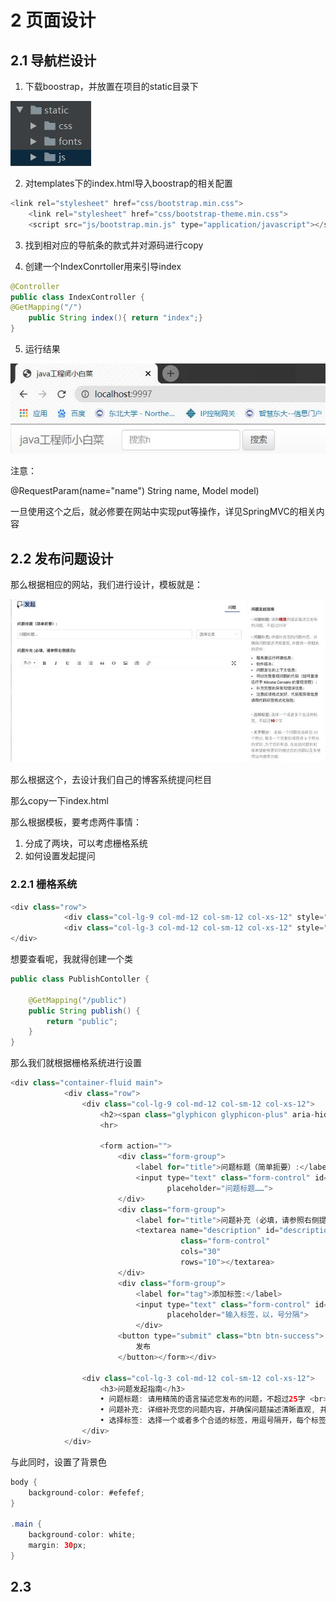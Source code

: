 <!--
 * @Author: 孙浩然
 * @Date: 2020-05-18 19:31:07
 * @LastEditors: 孙浩然
 * @LastEditTime: 2020-05-22 16:50:46
 * @FilePath: \docs\10.project\02-快速搭建页面.md
 * @博客地址: 个人博客，如果各位客官觉得不错，请点个赞，谢谢。[地址](https://codefool0307.github.io/JavaScholar/#/)
--> 
# 2 页面设计

## 2.1 导航栏设计

1. 下载boostrap，并放置在项目的static目录下

![avatar](./assets/2-1.jpg)

2. 对templates下的index.html导入boostrap的相关配置 

```java
<link rel="stylesheet" href="css/bootstrap.min.css">
    <link rel="stylesheet" href="css/bootstrap-theme.min.css">
    <script src="js/bootstrap.min.js" type="application/javascript"></script>
```

3. 找到相对应的导航条的款式并对源码进行copy

4. 创建一个IndexConrtoller用来引导index

```java
@Controller
public class IndexController {
@GetMapping("/")
    public String index(){ return "index";}
}
```
5. 运行结果
   
![avatar](./assets/2-2.jpg)


注意：

@RequestParam(name="name") String name, Model model) 

一旦使用这个之后，就必修要在网站中实现put等操作，详见SpringMVC的相关内容


## 2.2 发布问题设计

那么根据相应的网站，我们进行设计，模板就是：

![avatar](./assets/2-3.jpg)

那么根据这个，去设计我们自己的博客系统提问栏目

那么copy一下index.html

那么根据模板，要考虑两件事情：

1. 分成了两块，可以考虑栅格系统
2. 如何设置发起提问

### 2.2.1 栅格系统

```java
<div class="row">
            <div class="col-lg-9 col-md-12 col-sm-12 col-xs-12" style="background-color: red;height: 300px" ></div>
            <div class="col-lg-3 col-md-12 col-sm-12 col-xs-12" style="background-color: green;height: 500px"></div>
</div>
```

想要查看呢，我就得创建一个类

```java
public class PublishContoller {

    @GetMapping("/public")
    public String publish() {
        return "public";
    }
}
```
那么我们就根据栅格系统进行设置

```java
<div class="container-fluid main">
            <div class="row">
                <div class="col-lg-9 col-md-12 col-sm-12 col-xs-12">
                    <h2><span class="glyphicon glyphicon-plus" aria-hidden="true"></span> 发起</h2>
                    <hr>

                    <form action="">
                        <div class="form-group">
                            <label for="title">问题标题（简单扼要）:</label>
                            <input type="text" class="form-control" id="title" name="title"
                                   placeholder="问题标题……">
                        </div>
                        <div class="form-group">
                            <label for="title">问题补充 (必填，请参照右侧提示):</label>
                            <textarea name="description" id="description"
                                      class="form-control"
                                      cols="30"
                                      rows="10"></textarea>
                        </div>
                        <div class="form-group">
                            <label for="tag">添加标签:</label>
                            <input type="text" class="form-control" id="tag" name="tag"
                                   placeholder="输入标签，以，号分隔">
                            </div>
                        <button type="submit" class="btn btn-success">
                            发布
                        </button></form></div>

                <div class="col-lg-3 col-md-12 col-sm-12 col-xs-12">
                    <h3>问题发起指南</h3>
                    • 问题标题: 请用精简的语言描述您发布的问题，不超过25字 <br>
                    • 问题补充: 详细补充您的问题内容，并确保问题描述清晰直观, 并提供一些相关的资料<br>
                    • 选择标签: 选择一个或者多个合适的标签，用逗号隔开，每个标签不超过10个字<br>
                </div>
            </div>
```

与此同时，设置了背景色

```java
body {
    background-color: #efefef;
}

.main {
    background-color: white;
    margin: 30px;
}
```

## 2.3 